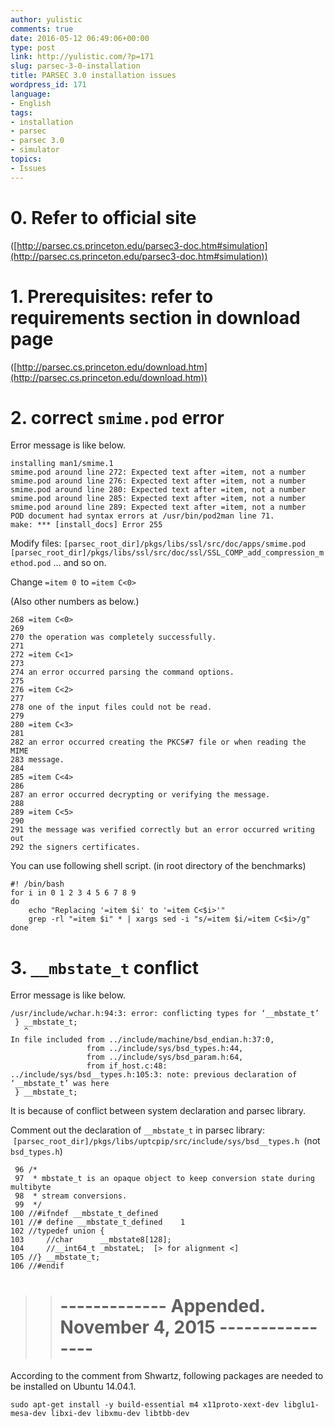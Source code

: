 ```yaml
---
author: yulistic
comments: true
date: 2016-05-12 06:49:06+00:00
type: post
link: http://yulistic.com/?p=171
slug: parsec-3-0-installation
title: PARSEC 3.0 installation issues
wordpress_id: 171
language:
- English
tags:
- installation
- parsec
- parsec 3.0
- simulator
topics:
- Issues
---
```


# 0. Refer to official site


([http://parsec.cs.princeton.edu/parsec3-doc.htm#simulation](http://parsec.cs.princeton.edu/parsec3-doc.htm#simulation))


# 1. Prerequisites: refer to requirements section in download page


([http://parsec.cs.princeton.edu/download.htm](http://parsec.cs.princeton.edu/download.htm))


# 2. correct `smime.pod` error


Error message is like below.

    
    installing man1/smime.1
    smime.pod around line 272: Expected text after =item, not a number
    smime.pod around line 276: Expected text after =item, not a number
    smime.pod around line 280: Expected text after =item, not a number
    smime.pod around line 285: Expected text after =item, not a number
    smime.pod around line 289: Expected text after =item, not a number
    POD document had syntax errors at /usr/bin/pod2man line 71.
    make: *** [install_docs] Error 255
    


Modify files:
`[parsec_root_dir]/pkgs/libs/ssl/src/doc/apps/smime.pod
[parsec_root_dir]/pkgs/libs/ssl/src/doc/ssl/SSL_COMP_add_compression_method.pod`
...
and so on.

Change `=item 0 `to `=item C<0>`

(Also other numbers as below.)

    
    268 =item C<0>
    269 
    270 the operation was completely successfully.
    271 
    272 =item C<1>
    273 
    274 an error occurred parsing the command options.
    275 
    276 =item C<2>
    277 
    278 one of the input files could not be read.
    279 
    280 =item C<3>
    281 
    282 an error occurred creating the PKCS#7 file or when reading the MIME
    283 message.
    284 
    285 =item C<4>
    286 
    287 an error occurred decrypting or verifying the message.
    288 
    289 =item C<5>
    290 
    291 the message was verified correctly but an error occurred writing out
    292 the signers certificates.
    


You can use following shell script. (in root directory of the benchmarks)

    
    #! /bin/bash
    for i in 0 1 2 3 4 5 6 7 8 9 
    do
        echo "Replacing '=item $i' to '=item C<$i>'"
        grep -rl "=item $i" * | xargs sed -i "s/=item $i/=item C<$i>/g"
    done





# 3. `__mbstate_t` conflict


Error message is like below.

    
    /usr/include/wchar.h:94:3: error: conflicting types for ‘__mbstate_t’
     } __mbstate_t;
       ^
    In file included from ../include/machine/bsd_endian.h:37:0,
                     from ../include/sys/bsd_types.h:44,
                     from ../include/sys/bsd_param.h:64,
                     from if_host.c:48:
    ../include/sys/bsd__types.h:105:3: note: previous declaration of ‘__mbstate_t’ was here
     } __mbstate_t;
    


It is because of conflict between system declaration and parsec library.

Comment out the declaration of `__mbstate_t` in parsec library:  `[parsec_root_dir]/pkgs/libs/uptcpip/src/include/sys/bsd__types.h
`(not `bsd_types.h`)

    
     96 /*
     97  * mbstate_t is an opaque object to keep conversion state during multibyte
     98  * stream conversions.
     99  */
    100 //#ifndef __mbstate_t_defined
    101 //# define __mbstate_t_defined    1
    102 //typedef union {
    103     //char      __mbstate8[128];
    104     //__int64_t _mbstateL;  [> for alignment <]
    105 //} __mbstate_t;
    106 //#endif 
    





<blockquote>

> 
> # ------------- Appended. November 4, 2015 ----------------
> 
> 
</blockquote>


According to the comment from Shwartz, following packages are needed to be installed on Ubuntu 14.04.1.

    
    sudo apt-get install -y build-essential m4 x11proto-xext-dev libglu1-mesa-dev libxi-dev libxmu-dev libtbb-dev



